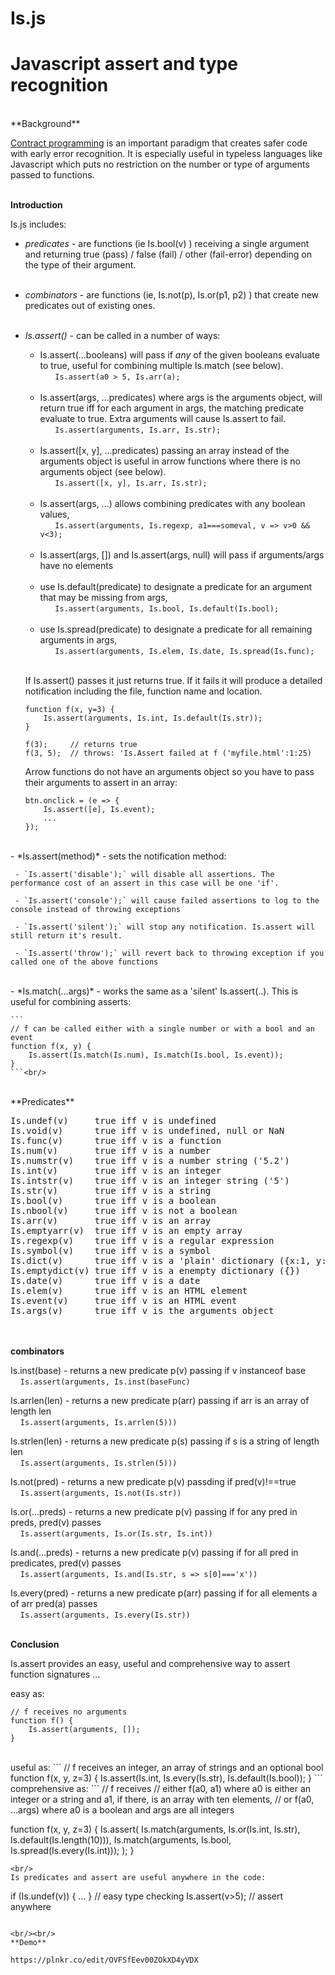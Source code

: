 # **Is.js**

# Javascript assert and type recognition

<br />
**Background**

[Contract programming](https://en.wikipedia.org/wiki/Design_by_contract) is an important paradigm that creates safer code with early error recognition. It is especially useful in typeless languages like Javascript which puts no restriction on the number or type of arguments passed to functions.
<br/><br/>

**Introduction**

Is.js includes:
 - *predicates* - are functions (ie Is.bool(v) ) receiving a single argument and returning true (pass) / false (fail) / other (fail-error) depending on the type of their argument.<br/><br/>
 
 - *combinators* - are functions (ie, Is.not(p), Is.or(p1, p2) ) that create new predicates out of existing ones.<br/><br/>
 
 - *Is.assert()* - can be called in a number of ways:<br/>
     - Is.assert(...booleans) will pass if *any* of the given booleans evaluate to true, useful for combining multiple Is.match (see below). <br/>&nbsp;&nbsp;&nbsp;&nbsp;&nbsp;&nbsp;`Is.assert(a0 > 5, Is.arr(a);`<br/><br/>
     - Is.assert(args, ...predicates) where args is the arguments object, will return true iff for each argument in args, the matching predicate evaluate to true. Extra arguments will cause Is.assert to fail. <br/>&nbsp;&nbsp;&nbsp;&nbsp;&nbsp;&nbsp;`Is.assert(arguments, Is.arr, Is.str);`<br/><br/>
     - Is.assert([x, y], ...predicates) passing an array instead of the arguments object is useful in arrow functions where there is no arguments object (see below). <br/>&nbsp;&nbsp;&nbsp;&nbsp;&nbsp;&nbsp;`Is.assert([x, y], Is.arr, Is.str);`<br/><br/>
     - Is.assert(args, ...) allows combining predicates with any boolean values,<br/>    &nbsp;&nbsp;&nbsp;&nbsp;&nbsp;&nbsp;`Is.assert(arguments, Is.regexp, a1===someval, v => v>0 && v<3);`<br/><br/>
     - Is.assert(args, []) and Is.assert(args, null) will pass if arguments/args have no elements<br/><br/>
     - use Is.default(predicate) to designate a predicate for an argument that may be missing from args, <br/>&nbsp;&nbsp;&nbsp;&nbsp;&nbsp;&nbsp;`Is.assert(arguments, Is.bool, Is.default(Is.bool);`<br/><br/>
     - use Is.spread(predicate) to designate a predicate for all remaining arguments in args,
     &nbsp;&nbsp;&nbsp;&nbsp;&nbsp;&nbsp;<br/>&nbsp;&nbsp;&nbsp;&nbsp;&nbsp;&nbsp;`Is.assert(arguments, Is.elem, Is.date, Is.spread(Is.func);`<br/><br/>

    If Is.assert() passes it just returns true. If it fails it will produce a detailed notification including the file, function name and location.
    
    ```
    function f(x, y=3) {
        Is.assert(arguments, Is.int, Is.default(Is.str));
    }
    
    f(3);     // returns true
    f(3, 5);  // throws: 'Is.Assert failed at f ('myfile.html':1:25)
    ```
    Arrow functions do not have an arguments object so you have to pass their arguments to assert in an array: 
    
    ```
    btn.onclick = (e => { 
        Is.assert([e], Is.event); 
        ... 
    });
    ```
<br/>
 - *Is.assert(method)* - sets the notification method:

     - `Is.assert('disable');` will disable all assertions. The performance cost of an assert in this case will be one 'if'.
     
     - `Is.assert('console');` will cause failed assertions to log to the console instead of throwing exceptions
     
     - `Is.assert('silent');` will stop any notification. Is.assert will still return it's result.  
     
     - `Is.assert('throw');` will revert back to throwing exception if you called one of the above functions  
<br/>
 - *Is.match(...args)* - works the same as a 'silent' Is.assert(..). This is useful for combining asserts:
 
    ```
    // f can be called either with a single number or with a bool and an event
    function f(x, y) { 
        Is.assert(Is.match(Is.num), Is.match(Is.bool, Is.event)); 
    }
    ```<br/>
     
<br />
**Predicates**
<pre>
Is.undef(v)     true iff v is undefined
Is.void(v)      true iff v is undefined, null or NaN
Is.func(v)      true iff v is a function
Is.num(v)       true iff v is a number
Is.numstr(v)	true iff v is a number string ('5.2')
Is.int(v)       true iff v is an integer
Is.intstr(v)    true iff v is an integer string ('5')
Is.str(v)       true iff v is a string
Is.bool(v)      true iff v is a boolean
Is.nbool(v)     true iff v is not a boolean
Is.arr(v)       true iff v is an array
Is.emptyarr(v)  true iff v is an empty array
Is.regexp(v)    true iff v is a regular expression
Is.symbol(v)    true iff v is a symbol
Is.dict(v)      true iff v is a 'plain' dictionary ({x:1, y:2})
Is.emptydict(v) true iff v is a enempty dictionary ({})
Is.date(v)      true iff v is a date
Is.elem(v)      true iff v is an HTML element
Is.event(v)     true iff v is an HTML event
Is.args(v)      true iff v is the arguments object
</pre>

<br /><br />
**combinators**

Is.inst(base) - returns a new predicate p(v) passing if v instanceof base<br/>
&nbsp;&nbsp;&nbsp;&nbsp;`Is.assert(arguments, Is.inst(baseFunc)`

   
Is.arrlen(len) - returns a new predicate p(arr) passing if arr is an array of length len<br/>
&nbsp;&nbsp;&nbsp;&nbsp;`Is.assert(arguments, Is.arrlen(5)))`

Is.strlen(len) - returns a new predicate p(s) passing if s is a string of length len<br/>
&nbsp;&nbsp;&nbsp;&nbsp;`Is.assert(arguments, Is.strlen(5)))`

Is.not(pred) - returns a new predicate p(v) passding if pred(v)!==true<br/>
&nbsp;&nbsp;&nbsp;&nbsp;`Is.assert(arguments, Is.not(Is.str))`

Is.or(...preds) - returns a new predicate p(v) passing if for any pred in preds, pred(v) passes<br/>
&nbsp;&nbsp;&nbsp;&nbsp;`Is.assert(arguments, Is.or(Is.str, Is.int))`

Is.and(...preds) - returns a new predicate p(v) passing if for all pred in predicates, pred(v) passes<br/>
&nbsp;&nbsp;&nbsp;&nbsp;`Is.assert(arguments, Is.and(Is.str, s => s[0]==='x'))`

Is.every(pred) - returns a new predicate p(arr) passing if for all elements a of arr pred(a) passes<br/>
&nbsp;&nbsp;&nbsp;&nbsp;`Is.assert(arguments, Is.every(Is.str))`
<br/><br/>

**Conclusion**

Is.assert provides an easy, useful and comprehensive way to assert function signatures ...

easy as:
```
// f receives no arguments
function f() {
    Is.assert(arguments, []); 
}
```
<br/>
useful as: 
```
// f receives an integer, an array of strings and an optional bool
function f(x, y, z=3) {
    Is.assert(Is.int, Is.every(Is.str), Is.default(Is.bool)); 
}
```
<br/>
comprehensive as: 
```
// f receives
//   either f(a0, a1) where a0 is either an integer or a string and a1, if there, is an array with ten elements, 
//   or f(a0, ...args) where a0 is a boolean and args are all integers

function f(x, y, z=3) {
    Is.assert(
        Is.match(arguments, Is.or(Is.int, Is.str), Is.default(Is.length(10))),
        Is.match(arguments, Is.bool, Is.spread(Is.every(Is.int)));
    );
}
```
<br/>
Is predicates and assert are useful anywhere in the code:

```
if (Is.undef(v)) { ... } // easy type checking
Is.assert(v>5); // assert anywhere
```

<br/><br/>
**Demo**

https://plnkr.co/edit/OVFSfEev00ZOkXD4yVDX




